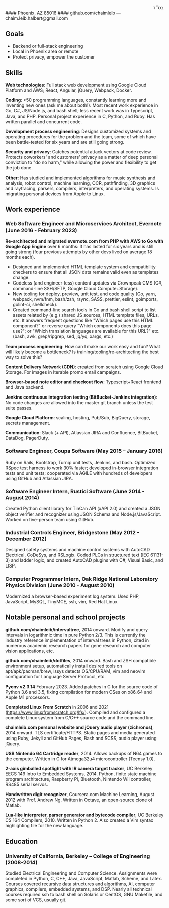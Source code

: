<div id="bsd" dir="rtl">בס״ד</div>
#### Phoenix, AZ 85016
#### github.com/chaimleib — chaim.leib.halbert@gmail.com

## Goals

* Backend or full-stack engineering
* Local in Phoenix area or remote
* Protect privacy, empower the customer

## Skills

**Web technologies**: Full stack web development using Google Cloud Platform and AWS; React, Angular, jQuery, Webpack, Docker.

**Coding**: &gt;50 programming languages, constantly learning more and inventing new ones (ask me about both!). Most recent work experience in Go, C#, JS/Node.js, and bash shell; less recent work was in Typescript, Java, and PHP. Personal project experience in C, Python, and Ruby. Has written parallel and concurrent code.

**Development process engineering**: Designs customized systems and operating procedures for the problem and the team, some of which have been battle-tested for six years and are still going strong.

**Security and privacy**: Catches potential attack vectors at code review. Protects coworkers' and customers' privacy as a matter of deep personal conviction to "do no harm," while allowing the power and flexibility to get the job done.

**Other**: Has studied and implemented algorithms for music synthesis and analysis, robot control, machine learning, OCR, pathfinding, 3D graphics and raytracing, parsers, compilers, interpreters, and operating systems. Is migrating personal devices from Apple to Linux.

## Work experience
### **Web Software Engineer and Microservices Architect, Evernote** (June 2016 - February 2023)

**Re-architected and migrated evernote.com from PHP with AWS to Go with Google App Engine** over 6 months: It has lasted for six years and is still going strong (four previous attempts by other devs lived on average 18 months each).

* Designed and implemented HTML template system and compatibility checkers to ensure that all JSON data remains valid even as templates change.
* Codeless (and engineer-less) content updates via Crownpeak CMS (C#, command-line SSH/SFTP, Google Cloud Compute+Storage).
* New tooling for deploy, preview, unit test, and code quality (Go, yarn, webpack, nvm/fnm, bash/zsh, rsync, SASS, prettier, eslint, goimports, golint-ci, shellcheck).
* Created command-line search tools in Go and bash shell script to list assets related by (e.g.) shared JS sources, HTML template files, URLs, etc. It answers frequent questions like "Which pages use this HTML component?" or reverse query "Which components does this page use?"; or "Which translation languages are available for this URL?" etc. (bash, awk, grep/ripgrep, sed, jq/yq, xargs, etc.)

**Team process engineering**: How can I make our work easy and fun? What will likely become a bottleneck? Is training/tooling/re-architecting the best way to solve this?

**Content Delivery Network (CDN)**: created from scratch using Google Cloud Storage. For images in Iterable promo email campaigns.

**Browser-based note editor and checkout flow**: Typescript+React frontend and Java backend.

**Jenkins continuous integration testing (BitBucket-Jenkins integration)**: No code changes are allowed into the master git branch unless the test suite passes.

**Google Cloud Platform**: scaling, hosting, Pub/Sub, BigQuery, storage, secrets management.

**Communication**: Slack (+ API), Atlassian JIRA and Confluence, BitBucket, DataDog, PagerDuty.

### **Software Engineer, Coupa Software** (May 2015 – January 2016)

Ruby on Rails, Bootstrap, Turnip unit tests, Jenkins, and bash. Optimized RSpec test harness to work 30% faster; developed in-browser integration tests and unit tests; cooperated via AGILE with hundreds of developers using GitHub and Atlassian JIRA.

### **Software Engineer Intern, Rustici Software** (June 2014 - August 2014)

Created Python client library for TinCan API (xAPI 2.0) and created a JSON object verifier and recognizer using JSON Schema and Node.js/JavaScript. Worked on five-person team using GitHub.

### **Industrial Controls Engineer, Bridgestone** (May 2012 - December 2012)

Designed safety systems and machine control systems with AutoCAD Electrical, CoDeSys, and RSLogix. Coded PLCs in structured text (IEC 61131-3) and ladder logic, and created AutoCAD plugins with C#, Visual Basic, and LISP.

### **Computer Programmer Intern, Oak Ridge National Laboratory Physics Division** (June 2010 - August 2010)

Modernized a browser-based experiment log system. Used PHP, JavaScript, MySQL, TinyMCE, ssh, vim, Red Hat Linux.

## Notable personal and school projects
**github.com/chaimleib/intervaltree**, 2014 onward. Modify and query intervals in logarithmic time in pure Python 2/3. This is currently the industry reference implementation of interval trees in Python, cited in numerous academic research papers for gene research and computer vision applications, etc.

**github.com/chaimleib/dotfiles**, 2014 onward. Bash and ZSH compatible environment setup, automatically install desired tools on apt/apk/pacman/brew, lssys detects OS/CPU/RAM, vim and neovim configuration for Language Server Protocol, etc.

**Pyenv v2.3.14** February 2023. Added patches in C for the source code of Python 3.6 and 3.5, fixing compilation for modern OSes on x86\_64 and Apple M1 processors.

**Completed Linux From Scratch** in 2006 and 2021 (https://www.linuxfromscratch.org/lfs/). Compiled and configured a complete Linux system from C/C++ source code and the command line.

**chaimleib.com personal website and jQuery audio player (zichronos)**, 2014 onward. TLS certificate/HTTPS. Static pages and media generated using Ruby, Jekyll and GitHub Pages, Bash and SCSS, audio player using jQuery.

**USB Nintendo 64 Cartridge reader**, 2014. Allows backups of N64 games to the computer. Written in C for Atmega32u4 microcontroller (Teensy 1.0).

**2-axis gimballed spotlight with IR camera target tracker**, UC Berkeley EECS 149 Intro to Embedded Systems, 2014. Python, finite state machine program architecture, Raspberry Pi, Bluetooth, Nintendo Wii controller, RS485 serial servos.

**Handwritten digit recognizer**, Coursera.com Machine Learning, August 2012 with Prof. Andrew Ng. Written in Octave, an open-source clone of Matlab.

**Lua-like interpreter, parser generator and bytecode compiler**, UC Berkeley CS 164 Compilers, 2010. Written in Python 2. Also created a Vim syntax highlighting file for the new language.

## Education
### **University of California, Berkeley – College of Engineering** (2008-2014)

Studied Electrical Engineering and Computer Science. Assignments were completed in Python, C, C++, Java, JavaScript, Matlab, Scheme, and Latex. Courses covered recursive data structures and algorithms, AI, computer graphics, compilers, embedded systems, and DSP. Nearly all technical courses required ssh to bash shell on Solaris or CentOS, GNU Makefile, and some sort of VCS, usually git.
